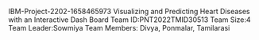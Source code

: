 IBM-Project-2202-1658465973
Visualizing and Predicting Heart Diseases with an Interactive Dash Board
Team ID:PNT2022TMID30513
Team Size:4
Team Leader:Sowmiya
Team Members: Divya, Ponmalar, Tamilarasi
